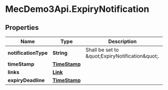 # MecDemo3Api.ExpiryNotification

## Properties
Name | Type | Description | Notes
------------ | ------------- | ------------- | -------------
**notificationType** | **String** | Shall be set to \&quot;ExpiryNotification\&quot;. | 
**timeStamp** | [**TimeStamp**](TimeStamp.md) |  | [optional] 
**links** | [**Link**](Link.md) |  | 
**expiryDeadline** | [**TimeStamp**](TimeStamp.md) |  | 


